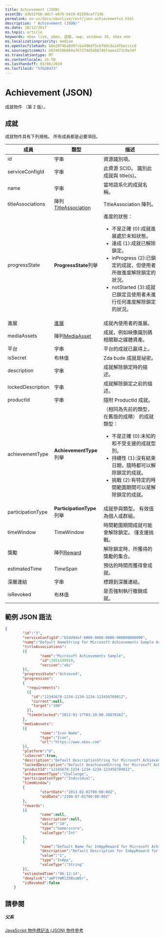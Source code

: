 ```yaml
---
title: Achievement (JSON)
assetID: d3b52f66-ddc7-e676-b419-82209caf71d6
permalink: en-us/docs/xboxlive/rest/json-achievementv2.html
description: " Achievement (JSON)"
ms.date: 10/12/2017
ms.topic: article
keywords: xbox live, xbox, 遊戲, uwp, windows 10, xbox one
ms.localizationpriority: medium
ms.openlocfilehash: b0e20f46a0d97cba496df5c6fb9cda14fbeccccd
ms.sourcegitcommit: b034650b684a767274d5d88746faeea373c8e34f
ms.translationtype: MT
ms.contentlocale: zh-TW
ms.lasthandoff: 03/06/2019
ms.locfileid: "57628473"
---
```

# <a name="achievement-json"></a>Achievement (JSON)
成就物件 （第 2 版）。
<a id="ID4EN"></a>


## <a name="achievement"></a>成就

成就物件具有下列規格。 所有成員都是必要項目。

| 成員| 類型| 描述|
| --- | --- | --- |
| id| 字串| 資源識別項。|
| serviceConfigId| 字串| 此資源 SCID。 識別此成就與 title(s)。 |
| name| 字串| 當地語系化的成就名稱。|
| titleAssociations| 陣列[TitleAssociation](json-titleassociation.md)| TitleAssociation 陣列。|
| progressState| **ProgressState**列舉| 進度的狀態： <ul><li>不是正確 (0):成就進展處於未知狀態。</li><li>達成 (1):成就已解除鎖定。</li><li>inProgress (2):已鎖定的成就，但使用者所做進度解除鎖定的狀況。</li><li>notStarted (3):成就已鎖定且使用者未進行任何進度解除鎖定的狀況。</li></ul> | 
| 進展| [進展](json-progression.md)| 成就內使用者的進展。|
| mediaAssets| 陣列[MediaAsset](json-mediaasset.md)| 成就，例如映像識別碼相關聯之媒體資產。 |
| 平台| 字串| 平台的成就已贏得上。|
| isSecret| 布林值| Zda bude 成就是祕密。|
| description| 字串| 成就解除鎖定時的描述。|
| lockedDescription| 字串| 成就解除鎖定之前的描述。|
| productId| 字串| 隨附 ProductId 成就。|
| achievementType| **AchievementType**列舉| （相同為先前的類型，在舊版的成積） 的成就類型： <ul><li>不是正確 (0):未知的和不受支援的成就型別。</li><li>持續性 (1):沒有結束日期，隨時都可以解除鎖定的成就。</li><li>挑戰 (2):有特定的時間範圍期間可以是解除鎖定的成就。</li></ul> |
| participationType| **ParticipationType**列舉| 成就參與類型。 有效值為個人或群組。|
| timeWindow| TimeWindow| 時間範圍期間成就可能會解除鎖定。 僅支援挑戰。|
| 獎勵| 陣列[Reward](json-reward.md)| 解除鎖定時，所獲得的獎勵的集合。|
| estimatedTime| TimeSpan| 預估的時間而獲得會成就。|
| 深層連結| 字串| 標題到深層連結。|
| isRevoked| 布林值| 是否強制執行撤銷成就。|

<a id="ID4EIAAC"></a>


## <a name="sample-json-syntax"></a>範例 JSON 語法


```json
{
        "id":"3",
        "serviceConfigId":"b5dd9daf-0000-0000-0000-000000000000",
        "name":"Default NameString for Microsoft Achievements Sample Achievement 3",
        "titleAssociations":
        [{
                "name":"Microsoft Achievements Sample",
                "id":3051199919,
                "version":"abc"
        }],
        "progressState":"Achieved",
        "progression":
        {
          "requirements":
          [{
            "id":"12345678-1234-1234-1234-123456789012",
            "current":null,
            "target":"100"
          }],
          "timeUnlocked":"2013-01-17T03:19:00.3087016Z",
        },
        "mediaAssets":
        [{
                "name":"Icon Name",
                "type":"Icon",
                "url":"https://www.xbox.com"
        }],
        "platform":"D",
        "isSecret":true,
        "description":"Default DescriptionString for Microsoft Achievements Sample Achievement 3",
        "lockedDescription":"Default UnachievedString for Microsoft Achievements Sample Achievement 3",
        "productId":"12345678-1234-1234-1234-123456789012",
        "achievementType":"Challenge",
        "participationType":"Individual",
        "timeWindow":
        {
                "startDate":"2013-02-01T00:00:00Z",
                "endDate":"2100-07-01T00:00:00Z"
        },
        "rewards":
        [{
                "name":null,
                "description":null,
                "value":"10",
                "type":"Gamerscore",
                "valueType":"Int"
        },
        {
                "name":"Default Name for InAppReward for Microsoft Achievements Sample Achievement 3",
                "description":"Default Description for InAppReward for Microsoft Achievements Sample Achievement 3",
                "value":"1",
                "type":"InApp",
                "valueType":"String"
        }],
        "estimatedTime":"06:12:14",
        "deeplink":"aWFtYWRlZXBsaW5r",
        "isRevoked":false
    }

```


<a id="ID4ERAAC"></a>


## <a name="see-also"></a>請參閱

<a id="ID4ETAAC"></a>


##### <a name="parent"></a>父系

[JavaScript 物件標記法 (JSON) 物件參考](atoc-xboxlivews-reference-json.md)
